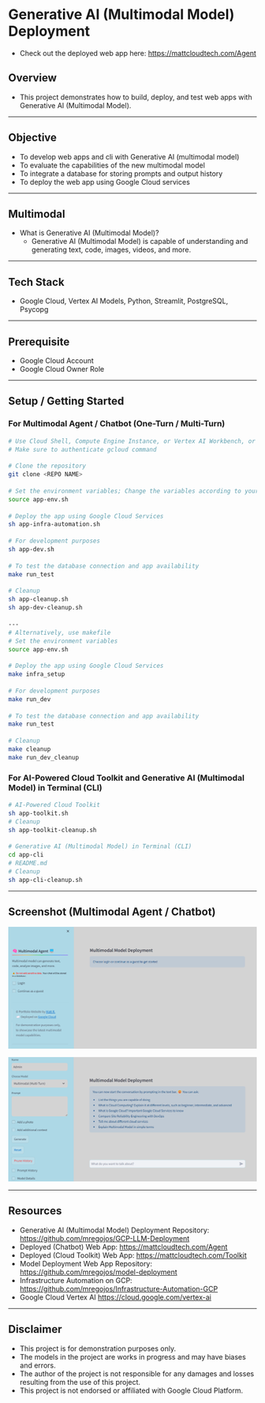# Generative AI (Multimodal Model) Deployment
* Check out the deployed web app here: https://mattcloudtech.com/Agent

## Overview
* This project demonstrates how to build, deploy, and test web apps with Generative AI (Multimodal Model).

---
## Objective
* To develop web apps and cli with Generative AI (multimodal model)
* To evaluate the capabilities of the new multimodal model
* To integrate a database for storing prompts and output history
* To deploy the web app using Google Cloud services

---
## Multimodal
* What is Generative AI (Multimodal Model)?
    - Generative AI (Multimodal Model) is capable of understanding and generating text, code, images, videos, and more.

---
## Tech Stack
* Google Cloud, Vertex AI Models, Python, Streamlit, PostgreSQL, Psycopg

---
## Prerequisite
* Google Cloud Account
* Google Cloud Owner Role

---
## Setup / Getting Started

### For Multimodal Agent / Chatbot (One-Turn / Multi-Turn)
```sh
# Use Cloud Shell, Compute Engine Instance, or Vertex AI Workbench, or Local IDE
# Make sure to authenticate gcloud command

# Clone the repository
git clone <REPO NAME>

# Set the environment variables; Change the variables according to your needs
source app-env.sh

# Deploy the app using Google Cloud Services
sh app-infra-automation.sh

# For development purposes
sh app-dev.sh

# To test the database connection and app availability
make run_test

# Cleanup
sh app-cleanup.sh
sh app-dev-cleanup.sh

---
# Alternatively, use makefile
# Set the environment variables
source app-env.sh

# Deploy the app using Google Cloud Services
make infra_setup

# For development purposes
make run_dev

# To test the database connection and app availability
make run_test

# Cleanup
make cleanup
make run_dev_cleanup

```

### For AI-Powered Cloud Toolkit and Generative AI (Multimodal Model) in Terminal (CLI)
```sh
# AI-Powered Cloud Toolkit 
sh app-toolkit.sh 
# Cleanup
sh app-toolkit-cleanup.sh

# Generative AI (Multimodal Model) in Terminal (CLI)
cd app-cli
# README.md
# Cleanup
sh app-cli-cleanup.sh
```

---
## Screenshot (Multimodal Agent / Chatbot)

![Screenshot](images/Screenshot-ii.png)

<img src="images/Screenshot-iii.png" width="" height="">


---
## Resources
* Generative AI (Multimodal Model) Deployment Repository: https://github.com/mregojos/GCP-LLM-Deployment
* Deployed (Chatbot) Web App: https://mattcloudtech.com/Agent
* Deployed (Cloud Toolkit) Web App: https://mattcloudtech.com/Toolkit
* Model Deployment Web App Repository: https://github.com/mregojos/model-deployment
* Infrastructure Automation on GCP: https://github.com/mregojos/Infrastructure-Automation-GCP
* Google Cloud Vertex AI https://cloud.google.com/vertex-ai 


---
## Disclaimer
* This project is for demonstration purposes only.
* The models in the project are works in progress and may have biases and errors.
* The author of the project is not responsible for any damages and losses resulting from the use of this project.
* This project is not endorsed or affiliated with Google Cloud Platform.